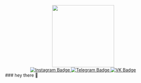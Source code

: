 <div id="header" align="center">
  <img src="https://thumbs.gfycat.com/ImpassionedHeartfeltJenny-size_restricted.gif" width="200"/>
</div>
<div id="badges" align="center">
  <a href="https://www.instagram.com/harrrdie/">
  <img src="https://img.shields.io/badge/Instagram-blue?logo=instagram&logoColor=white&style=for-the-badge" alt="Instagram Badge"/>
    </a>
    <a href="https://t.me/harrrdie">
  <img src="https://img.shields.io/badge/Telegram-blue?style=for-the-badge&logo=telegram&logoColor=white" alt="Telegram Badge"/>
      </a>
    <a href="https://vk.com/harrrdie">
  <img src="https://img.shields.io/badge/VK-blue?style=for-the-badge&logo=vk&logoColor=white" alt="VK Badge"/>
      </a>
</div>
### hey there 👋

